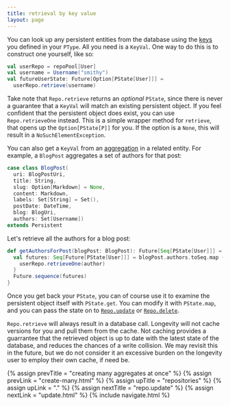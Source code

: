 ```yaml
---
title: retrieval by key value
layout: page
---
```


You can look up any persistent entities from the database using the
[keys](../ptype/keys.html) you defined in your `PType`. All you need
is a `KeyVal`. One way to do this is to construct one yourself, like
so:

```scala
val userRepo = repoPool[User]
val username = Username("smithy")
val futureUserState: Future[Option[PState[User]]] =
  userRepo.retrieve(username)
```

Take note that `Repo.retrieve` returns an _optional_ `PState`, since
there is never a guarantee that a `KeyVal` will match an existing
persistent object. If you feel confident that the persistent object
does exist, you can use `Repo.retrieveOne` instead. This is a simple
wrapper method for `retrieve`, that opens up the `Option[PState[P]]`
for you. If the option is a `None`, this will result in a
`NoSuchElementException`.

You can also get a `KeyVal` from an
[aggregation](http://aviadezra.blogspot.com/2009/05/uml-association-aggregation-composition.html)
in a related entity. For example, a `BlogPost` aggregates a set of
authors for that post:

```scala
case class BlogPost(
  uri: BlogPostUri,
  title: String,
  slug: Option[Markdown] = None,
  content: Markdown,
  labels: Set[String] = Set(),
  postDate: DateTime,
  blog: BlogUri,
  authors: Set[Username])
extends Persistent
```

Let's retrieve all the authors for a blog post:

```scala
def getAuthorsForPost(blogPost: BlogPost): Future[Seq[PState[User]]] = {
  val futures: Seq[Future[PState[User]]] = blogPost.authors.toSeq.map { author =>
    userRepo.retrieveOne(author)
  }
  Future.sequence(futures)
}
```

Once you get back your `PState`, you can of course use it to examine
the persistent object itself with `PState.get`. You can modify it with
`PState.map`, and you can pass the state on to
[`Repo.update`](repo-update.html) or
[`Repo.delete`](repo-delete.html).

`Repo.retrieve` will always result in a database call. Longevity will
not cache versions for you and pull them from the cache. Not caching
provides a guarrantee that the retrieved object is up to date with
the latest state of the database, and reduces the chances of a write
collision. We may revisit this in the future, but we do not consider
it an excessive burden on the longevity user to employ their own
cache, if need be.

{% assign prevTitle = "creating many aggregates at once" %}
{% assign prevLink = "create-many.html" %}
{% assign upTitle = "repositories" %}
{% assign upLink = "." %}
{% assign nextTitle = "repo.update" %}
{% assign nextLink = "update.html" %}
{% include navigate.html %}
